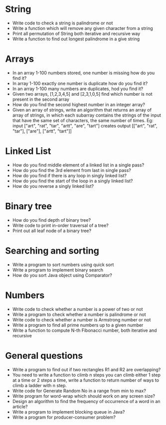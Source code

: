 # String
- Write code to check a string is palindrome or not
- Write a function which will remove any given character from a string
- Print all permutation of String both iterative and recursive way
- Write a function to find out longest palindrome in a give string


# Arrays
- In an array 1-100 numbers stored, one number is missing how do you find it?
- In array 1-100 exactly one number is duplicate how do you find it?
- In an array 1-100 many numbers are duplicates, hod you find it?
- Given two arrays, [1,2,3,4,5] and [2,3,1,0,5] find which number is not
  present in the second array
- How do you find the second highest number in an integer array?
- Given an array of strings, write an algorithm that returns an array of array of strings, in which each subarray contains the strings of the input that have the same set of characters, the same number of times. Eg: input ["art", "rat", "tar", "artt", "are", "tart"] creates output [["art", "rat", "tar"], ["are"], ["artt", "tart"]]


# Linked List
- How do you find middle element of a linked list in a single pass?
- How do you find the 3rd element from last in single pass?
- How do you find if there is any loop in singly linked list? 
- How do you find the start of the loop in a singly linked list?
- How do you reverse a singly linked list?


# Binary tree
- How do you find depth of binary tree?
- Write code to print in-order traversal of a tree?
- Print out all leaf node of a binary tree?


# Searching and sorting
- Write a program to sort numbers using quick sort
- Write a program to implement binary search
- How do you sort Java object using Comparator?


# Numbers
- Write code to check whether a number is a power of two or not
- Write a program to check whether a number is palindrome or not
- Write code to check whether a number is Armstrong number or not
- Write a program to find all prime numbers up to a given number
- Write a function to compute N-th Fibonacci number, both iterative and
  recursive


# General questions
- Write a program to find out if two rectangles R1 and R2 are overlapping?
- You need to write a function to climb n steps you can climb either 1 step at
  a time or 2 steps a time, write a function to return number of ways to climb
  a ladder with n step.
- Write code for Generate Random No in a range from min to max?
- Write program for word-wrap which should work on any screen size?
- Design an algorithm to find the frequency of occurrence of a word in an article?
- Write a program to implement blocking queue in Java?
- Write a program for producer-consumer problem?

